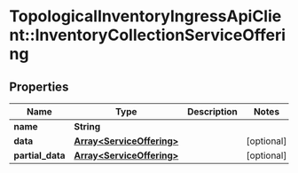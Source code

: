 # TopologicalInventoryIngressApiClient::InventoryCollectionServiceOffering

## Properties
Name | Type | Description | Notes
------------ | ------------- | ------------- | -------------
**name** | **String** |  | 
**data** | [**Array&lt;ServiceOffering&gt;**](ServiceOffering.md) |  | [optional] 
**partial_data** | [**Array&lt;ServiceOffering&gt;**](ServiceOffering.md) |  | [optional] 


